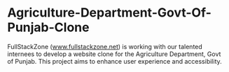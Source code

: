 # Agriculture-Department-Govt-Of-Punjab-Clone
FullStackZone (www.fullstackzone.net) is working with our talented internees to develop a website clone for the Agriculture Department, Govt of Punjab. This project aims to enhance user experience and accessibility.
